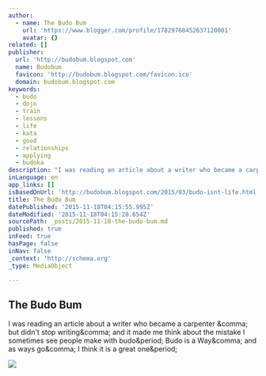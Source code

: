 ```yaml
---
author:
  - name: The Budo Bum
    url: 'https://www.blogger.com/profile/17829768452637120001'
    avatar: {}
related: []
publisher:
  url: 'http://budobum.blogspot.com'
  name: Budobum
  favicon: 'http://budobum.blogspot.com/favicon.ico'
  domain: budobum.blogspot.com
keywords:
  - budo
  - dojo
  - train
  - lessons
  - life
  - kata
  - good
  - relationships
  - applying
  - budoka
description: "I was reading an article about a writer who became a carpenter , but didn't stop writing, and it made me think about the mistake I sometimes see people make with budo. Budo is a Way, and as ways go, I think it is a great one."
inLanguage: en
app_links: []
isBasedOnUrl: 'http://budobum.blogspot.com/2015/03/budo-isnt-life.html'
title: The Budo Bum
datePublished: '2015-11-18T04:15:55.995Z'
dateModified: '2015-11-18T04:15:28.654Z'
sourcePath: _posts/2015-11-18-the-budo-bum.md
published: true
inFeed: true
hasPage: false
inNav: false
_context: 'http://schema.org'
_type: MediaObject

---
```

<article style=""><h1>The Budo Bum</h1><p>I was reading an article about a writer who became a carpenter &amp;comma; but didn't stop writing&amp;comma; and it made me think about the mistake I sometimes see people make with budo&amp;period; Budo is a Way&amp;comma; and as ways go&amp;comma; I think it is a great one&amp;period;</p><img src="http://3.bp.blogspot.com/-QiowuZVTIK4/VRivOh0EkmI/AAAAAAAAAfc/hMGII1uAXVk/s1600/Gri%2Bphoto%2BGirl%2Bin%2Bstation%2Bwith%2Bsword%2Bbag.jpg" /></article>